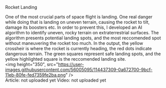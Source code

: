 Rocket Landing

One of the most crucial parts of space flight is landing. One real danger while doing that is landing on uneven terrain, causing the rocket to tilt, damage its boosters etc. In order to prevent this, I developed an AI algorithm to identify uneven, rocky terrain on extraterrestrial surfaces. The algorithm presents potential landing spots, and the most reccomended spot without maneuvering the rocket too much. In the output, the yellow crossheir is where the rocket is currently heading, the red dots indicate dangerous terrain. The green squares represent safe landing spots, and the yellow highlighted square is the reccomended landing site.
<br>
<img height="350", src="https://user-images.githubusercontent.com/56005095/114437309-0a672700-9bcf-11eb-80fe-fed7359fe2ba.png" />
<br>
Article: not uploaded yet
Video: not uploaded yet

